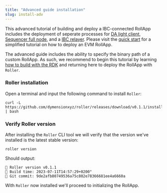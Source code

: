 ```yaml
---
title: "Advanced guide installation"
slug: install-adv
---
```


This advanced tutorial of building and deploy a IBC-connected RollApp includes the deployment of seperate processes for [DA light client](./da-light-client.md), [Sequencer full node](./sequencer.md), and a [IBC relayer](./relayer.md). Please visit the [quick start](../../quick-start/roller-quick/install.md) for a simplified tutorial on how to deploy an EVM RollApp.

The advanced guide includes the ability to specify the binary path of a custom RollApp. As such, we recommend to begin this tutorial by learning [how to build with the RDK](/docs/build/adv-guide/rdk/setup/rdk-repo.md) and returning here to deploy the RollApp with `Roller`.

### Roller installation

Open a terminal and input the following command to install `Roller`:

```
curl -L https://github.com/dymensionxyz/roller/releases/download/v0.1.1/install.sh | bash
```

### Verify Roller version

After installing the `Roller` CLI tool we will verify that the version we've installed is the latest stable version:

```
roller version
```

Should output:

```
💈 Roller version v0.1.1
💈 Build time: 2023-07-11T14:57:29+0200"
💈 Git commit: 9de2afb80749536a75c802e78366681ee4a6660a
```

With `Roller` now installed we'll proceed to initializing the RollApp.

